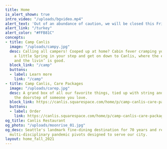 ```yaml
---
title: Home
is_alert_shown: true
intro_video: "/uploads/bgvideo.mp4"
alert_text: 'Out of an abundance of caution, we will be closed this Friday and Saturday. '
alert_link: "/turkey"
alert_color: "#FFB81C"
concepts:
- title: Camp Canlis
  image: "/uploads/campy.jpg"
  desc: Calling all campers! Cooped up at home? Cabin fever cramping your style? Put
    a little Spring in your step and get on down to Canlis, where the eatin’ is easy
    and the livin’ is good.
  block_link: "/camp"
  buttons:
  - label: Learn more
    link: "/camp"
- title: Camp Canlis, Care Packages
  image: "/uploads/carep.jpg"
  desc: A grand box of all our favorite things, tied up with string and mailed to
    the doorstep of someone you love.
  block_link: https://canlis.squarespace.com/home/p/camp-canlis-care-package
  buttons:
  - label: Order
    link: https://canlis.squarespace.com/home/p/camp-canlis-care-package
og_title: Canlis Restaurant
og_photo: "/uploads/moonrise_01.jpg"
og_desc: Seattle's landmark fine-dining destination for 70 years and recent home to
  multi-disciplinary pandemic pivots designed to serve our city.
layout: home_fall_2021
---
```


